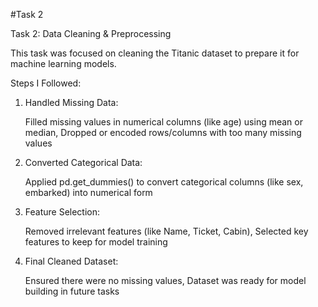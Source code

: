 #Task 2

Task 2: Data Cleaning & Preprocessing

This task was focused on cleaning the Titanic dataset to prepare it for machine learning models.

Steps I Followed: 

1. Handled Missing Data:

    Filled missing values in numerical columns (like age) using mean or median,
    Dropped or encoded rows/columns with too many missing values

2. Converted Categorical Data:

    Applied pd.get_dummies() to convert categorical columns (like sex, embarked) into numerical form

3. Feature Selection:

    Removed irrelevant features (like Name, Ticket, Cabin),
    Selected key features to keep for model training

4. Final Cleaned Dataset:

    Ensured there were no missing values, 
    Dataset was ready for model building in future tasks
